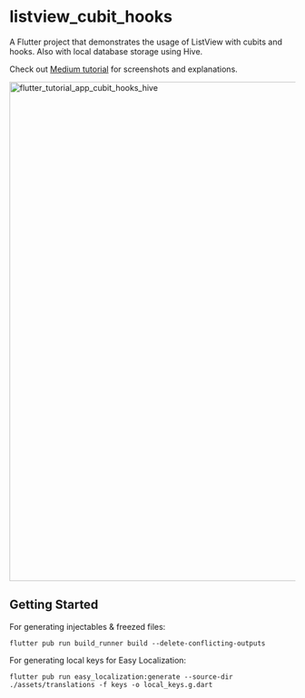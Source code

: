 # listview_cubit_hooks

A Flutter project that demonstrates the usage of ListView with cubits and hooks.
Also with local database storage using Hive.

Check out [Medium tutorial](https://medium.com/@tonia.tkachuk/flutter-list-details-app-with-cubits-hooks-and-hive-database-2e87be09b580) for screenshots and explanations.

<img width="880" alt="flutter_tutorial_app_cubit_hooks_hive" src="https://user-images.githubusercontent.com/954738/210174999-afbcd5cd-9c9b-47ee-89ec-ab8cb3a72f13.png">

## Getting Started

For generating injectables & freezed files:

`flutter pub run build_runner build --delete-conflicting-outputs`

For generating local keys for Easy Localization:

`flutter pub run easy_localization:generate --source-dir ./assets/translations -f keys -o local_keys.g.dart`
